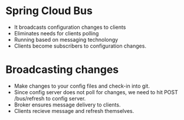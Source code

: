 # Spring Cloud Bus
- It broadcasts configuration changes to clients
- Eliminates needs for clients polling
- Running based on messaging technolongy
- Clients become subscribers to configuration changes.

# Broadcasting changes
- Make changes to your config files and check-in into git.
- Since config server does not poll for changes, we need to hit POST /bus/refresh to config server.
- Broker ensures message delivery to clients.
- Clients recieve message and refresh themselves.
